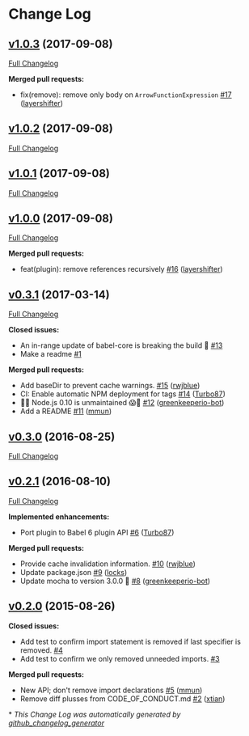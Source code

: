 # Change Log

## [v1.0.3](https://github.com/ember-cli/babel-plugin-filter-imports/tree/v1.0.3) (2017-09-08)
[Full Changelog](https://github.com/ember-cli/babel-plugin-filter-imports/compare/v1.0.2...v1.0.3)

**Merged pull requests:**

- fix\(remove\): remove only body on `ArrowFunctionExpression` [\#17](https://github.com/ember-cli/babel-plugin-filter-imports/pull/17) ([layershifter](https://github.com/layershifter))

## [v1.0.2](https://github.com/ember-cli/babel-plugin-filter-imports/tree/v1.0.2) (2017-09-08)
[Full Changelog](https://github.com/ember-cli/babel-plugin-filter-imports/compare/v1.0.1...v1.0.2)

## [v1.0.1](https://github.com/ember-cli/babel-plugin-filter-imports/tree/v1.0.1) (2017-09-08)
[Full Changelog](https://github.com/ember-cli/babel-plugin-filter-imports/compare/v1.0.0...v1.0.1)

## [v1.0.0](https://github.com/ember-cli/babel-plugin-filter-imports/tree/v1.0.0) (2017-09-08)
[Full Changelog](https://github.com/ember-cli/babel-plugin-filter-imports/compare/v0.3.1...v1.0.0)

**Merged pull requests:**

- feat\(plugin\): remove references recursively [\#16](https://github.com/ember-cli/babel-plugin-filter-imports/pull/16) ([layershifter](https://github.com/layershifter))

## [v0.3.1](https://github.com/ember-cli/babel-plugin-filter-imports/tree/v0.3.1) (2017-03-14)
[Full Changelog](https://github.com/ember-cli/babel-plugin-filter-imports/compare/v0.3.0...v0.3.1)

**Closed issues:**

- An in-range update of babel-core is breaking the build 🚨 [\#13](https://github.com/ember-cli/babel-plugin-filter-imports/issues/13)
- Make a readme [\#1](https://github.com/ember-cli/babel-plugin-filter-imports/issues/1)

**Merged pull requests:**

- Add baseDir to prevent cache warnings. [\#15](https://github.com/ember-cli/babel-plugin-filter-imports/pull/15) ([rwjblue](https://github.com/rwjblue))
- CI: Enable automatic NPM deployment for tags [\#14](https://github.com/ember-cli/babel-plugin-filter-imports/pull/14) ([Turbo87](https://github.com/Turbo87))
- 👻😱 Node.js 0.10 is unmaintained 😱👻 [\#12](https://github.com/ember-cli/babel-plugin-filter-imports/pull/12) ([greenkeeperio-bot](https://github.com/greenkeeperio-bot))
- Add a README [\#11](https://github.com/ember-cli/babel-plugin-filter-imports/pull/11) ([mmun](https://github.com/mmun))

## [v0.3.0](https://github.com/ember-cli/babel-plugin-filter-imports/tree/v0.3.0) (2016-08-25)
[Full Changelog](https://github.com/ember-cli/babel-plugin-filter-imports/compare/v0.2.1...v0.3.0)

## [v0.2.1](https://github.com/ember-cli/babel-plugin-filter-imports/tree/v0.2.1) (2016-08-10)
[Full Changelog](https://github.com/ember-cli/babel-plugin-filter-imports/compare/v0.2.0...v0.2.1)

**Implemented enhancements:**

- Port plugin to Babel 6 plugin API [\#6](https://github.com/ember-cli/babel-plugin-filter-imports/pull/6) ([Turbo87](https://github.com/Turbo87))

**Merged pull requests:**

- Provide cache invalidation information. [\#10](https://github.com/ember-cli/babel-plugin-filter-imports/pull/10) ([rwjblue](https://github.com/rwjblue))
- Update package.json [\#9](https://github.com/ember-cli/babel-plugin-filter-imports/pull/9) ([locks](https://github.com/locks))
- Update mocha to version 3.0.0 🚀 [\#8](https://github.com/ember-cli/babel-plugin-filter-imports/pull/8) ([greenkeeperio-bot](https://github.com/greenkeeperio-bot))

## [v0.2.0](https://github.com/ember-cli/babel-plugin-filter-imports/tree/v0.2.0) (2015-08-26)
**Closed issues:**

- Add test to confirm import statement is removed if last specifier is removed. [\#4](https://github.com/ember-cli/babel-plugin-filter-imports/issues/4)
- Add test to confirm we only removed unneeded imports. [\#3](https://github.com/ember-cli/babel-plugin-filter-imports/issues/3)

**Merged pull requests:**

- New API; don't remove import declarations [\#5](https://github.com/ember-cli/babel-plugin-filter-imports/pull/5) ([mmun](https://github.com/mmun))
- Remove diff plusses from CODE\_OF\_CONDUCT.md [\#2](https://github.com/ember-cli/babel-plugin-filter-imports/pull/2) ([xtian](https://github.com/xtian))



\* *This Change Log was automatically generated by [github_changelog_generator](https://github.com/skywinder/Github-Changelog-Generator)*